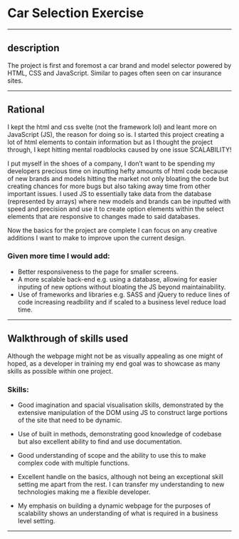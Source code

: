 
# Car Selection Exercise 
-------------------------

## description

The project is first and foremost a car brand and model selector powered by HTML, CSS and JavaScript. Similar to pages often seen on car insurance sites.

-------------------------

## Rational

I kept the html and css svelte (not the framework lol) and leant more on JavaScript (JS), the reason for doing so is. I started this project creating a lot of html elements to contain information but as I thought the project through, I kept hitting mental roadblocks caused by one issue SCALABILITY!

I put myself in the shoes of a company, I don’t want to be spending my developers precious time on inputting hefty amounts of html code because of new brands and models hitting the market not only bloating the code but creating chances for more bugs but also taking away time from other important issues. I used JS to essentially take data from the database (represented by arrays) where new models and brands can be inputted with speed and precision and use it to create option elements within the select elements that are responsive to changes made to said databases.

Now the basics for the project are complete I can focus on any creative additions I want to make to improve upon the current design.

### Given more time I would add:

+ Better responsiveness to the page for smaller screens.
+ A more scalable back-end e.g. using a database, allowing for easier inputing of new options without bloating the JS beyond maintainability.
+ Use of frameworks and libraries e.g. SASS and jQuery to reduce lines of code increasing readbility and if scaled to a business level reduce load time.

-------------------------

## Walkthrough of skills used

Although the webpage might not be as visually appealing as one might of hoped, as a developer in training my end goal was to showcase as many skills as possible within one project.

### Skills: 


+ Good imagination and spacial visualisation skills, demonstrated by the extensive manipulation of the DOM using JS to construct large portions of the site that need to be dynamic.

+ Use of built in methods, demonstrating good knowledge of codebase but also excellent ability to find and use documentation.

+ Good understanding of scope and the ability to use this to make complex code with multiple functions.

+ Excellent handle on the basics, although not being an exceptional skill setting me apart from the rest. I can transfer my understanding to new technologies making me a flexible developer.

+ My emphasis on building a dynamic webpage for the purposes of scalability shows an understanding of what is required in a business level setting.

-------------------------